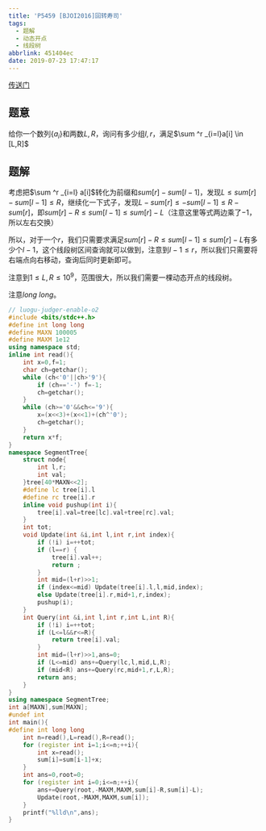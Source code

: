 ```yaml
---
title: 'P5459 [BJOI2016]回转寿司'
tags:
  - 题解
  - 动态开点
  - 线段树
abbrlink: 451404ec
date: 2019-07-23 17:47:17
---
```


[传送门](https://www.luogu.org/problemnew/show/P5459)

## 题意

给你一个数列$\{a_i\}$和两数$L,R$，询问有多少组$l,r$，满足$\sum ^r _{i=l}a[i] \in [L,R]$

 ## 题解

考虑把$\sum ^r _{i=l} a[i]$转化为前缀和$sum[r]-sum[l-1]$，发现$L \le sum[r]-sum[l-1] \le R$，继续化一下式子，发现$L-sum[r] \le -sum[l-1]\le R-sum[r]$，即$sum[r]-R \le sum[l-1] \le sum[r]-L$（注意这里等式两边乘了$-1$，所以左右交换）

所以，对于一个$r$，我们只需要求满足$sum[r]-R \le sum[l-1] \le sum[r]-L$有多少个$l-1$，这个线段树区间查询就可以做到，注意到$l-1 \le r$，所以我们只需要将右端点向右移动，查询后同时更新即可。

注意到$1 \le L,R \le 10^9$，范围很大，所以我们需要一棵动态开点的线段树。

注意$long$ $long$。

```cpp
// luogu-judger-enable-o2
#include <bits/stdc++.h>
#define int long long
#define MAXN 100005
#define MAXM 1e12
using namespace std;
inline int read(){
    int x=0,f=1;
    char ch=getchar();
    while (ch<'0'||ch>'9'){
        if (ch=='-') f=-1;
        ch=getchar();
    }
    while (ch>='0'&&ch<='9'){
        x=(x<<3)+(x<<1)+(ch^'0');
        ch=getchar();
    }
    return x*f;
}
namespace SegmentTree{
    struct node{
        int l,r;
        int val;
    }tree[40*MAXN<<2];
    #define lc tree[i].l
    #define rc tree[i].r
    inline void pushup(int i){
        tree[i].val=tree[lc].val+tree[rc].val;
    }
    int tot;
    void Update(int &i,int l,int r,int index){
        if (!i) i=++tot;
        if (l==r) {
            tree[i].val++;
            return ;
        }
        int mid=(l+r)>>1;
        if (index<=mid) Update(tree[i].l,l,mid,index);
        else Update(tree[i].r,mid+1,r,index);
        pushup(i);
    }
    int Query(int &i,int l,int r,int L,int R){
        if (!i) i=++tot;
        if (L<=l&&r<=R){
            return tree[i].val;
        }
        int mid=(l+r)>>1,ans=0;
        if (L<=mid) ans+=Query(lc,l,mid,L,R);
        if (mid<R) ans+=Query(rc,mid+1,r,L,R);
        return ans;
    }
}
using namespace SegmentTree;
int a[MAXN],sum[MAXN];
#undef int
int main(){
#define int long long
    int n=read(),L=read(),R=read();
    for (register int i=1;i<=n;++i){
        int x=read();
        sum[i]=sum[i-1]+x;
    }
    int ans=0,root=0;
    for (register int i=0;i<=n;++i){
        ans+=Query(root,-MAXM,MAXM,sum[i]-R,sum[i]-L);
        Update(root,-MAXM,MAXM,sum[i]);
    }
    printf("%lld\n",ans);
}
```

